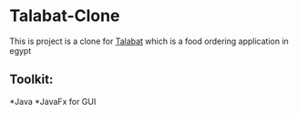 # Talabat-Clone
This is project is a clone for [Talabat](https://www.talabat.com/ar/egypt) which is a food ordering application in egypt 
## Toolkit:
 *Java
 *JavaFx for GUI
